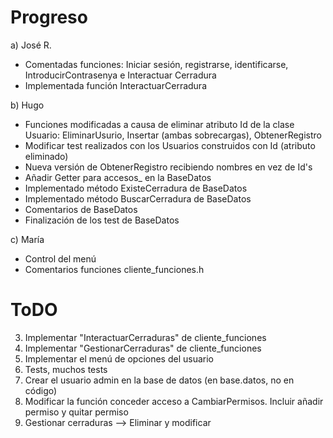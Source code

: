 # Progreso

a) José R.
* Comentadas funciones: Iniciar sesión, registrarse, identificarse, IntroducirContrasenya e Interactuar Cerradura
* Implementada función InteractuarCerradura

b) Hugo
* Funciones modificadas a causa de eliminar atributo Id de la clase Usuario: EliminarUsurio, Insertar (ambas sobrecargas), ObtenerRegistro
* Modificar test realizados con los Usuarios construidos con Id (atributo eliminado)
* Nueva versión de ObtenerRegistro recibiendo nombres en vez de Id's
* Añadir Getter para accesos_ en la BaseDatos
* Implementado método ExisteCerradura de BaseDatos
* Implementado método BuscarCerradura de BaseDatos
* Comentarios de BaseDatos
* Finalización de los test de BaseDatos

c) María 
* Control del menú
* Comentarios funciones cliente_funciones.h 

    
# ToDO

3) Implementar "InteractuarCerraduras" de cliente_funciones
4) Implementar "GestionarCerraduras" de cliente_funciones
5) Implementar el menú de opciones del usuario
7) Tests, muchos tests
8) Crear el usuario admin en la base de datos (en base.datos, no en código)
10) Modificar la función conceder acceso a CambiarPermisos. Incluir añadir permiso y quitar permiso
11) Gestionar cerraduras --> Eliminar y modificar
